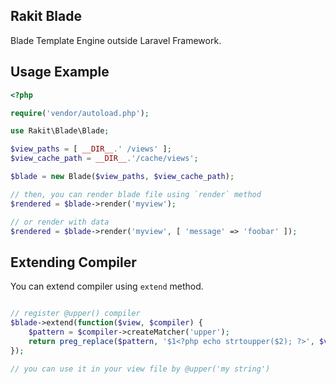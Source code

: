 Rakit Blade
----------------

Blade Template Engine outside Laravel Framework.

## Usage Example 

```php
<?php

require('vendor/autoload.php');

use Rakit\Blade\Blade;

$view_paths = [ __DIR__.' /views' ];
$view_cache_path = __DIR__.'/cache/views';

$blade = new Blade($view_paths, $view_cache_path);

// then, you can render blade file using `render` method
$rendered = $blade->render('myview');

// or render with data
$rendered = $blade->render('myview', [ 'message' => 'foobar' ]);

```

## Extending Compiler

You can extend compiler using `extend` method. 

```php

// register @upper() compiler 
$blade->extend(function($view, $compiler) {
    $pattern = $compiler->createMatcher('upper');
    return preg_replace($pattern, '$1<?php echo strtoupper($2); ?>', $view);
});

// you can use it in your view file by @upper('my string')

```

